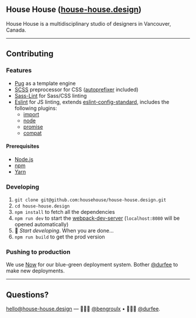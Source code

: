 ## House House ([house-house.design](https://house-house.design))

House House is a multidisciplinary studio of designers in Vancouver, Canada.

***

## Contributing

### Features
* [Pug](https://pugjs.org) as a template engine
* [SCSS](http://sass-lang.com) preprocessor for CSS ([autoprefixer](https://github.com/postcss/autoprefixer) included)
* [Sass-Lint](http://stylelint.io) for Sass/CSS linting
* [Eslint](https://eslint.org) for JS linting, extends [eslint-config-standard](https://github.com/standard/eslint-config-standard), includes the following plugins:
  * [import](https://github.com/benmosher/eslint-plugin-import)
  * [node](https://github.com/mysticatea/eslint-plugin-node)
  * [promise](https://github.com/xjamundx/eslint-plugin-promise)
  * [compat](https://github.com/amilajack/eslint-plugin-compat)

#### Prerequisites
- [Node.js](https://nodejs.org/en/)
- [npm](https://docs.npmjs.com/cli/install)
- [Yarn](https://npmjs.com/package/yarn/tutorial)

### Developing
1. `git clone git@github.com:househouse/house-house.design.git`
2. `cd house-house.design`
3. `npm install` to fetch all the dependencies
4. `npm run dev` to start the [webpack-dev-server](https://github.com/webpack/webpack-dev-server) (`localhost:8080` will be opened automatically)
5. 🎉 *Start developing*. When you are done…
6. `npm run build` to get the prod version

### Pushing to production
We use [Now](https://zeit.co/now) for our blue-green deployment system. Bother [@durfee](https://github.com/durfee) to make new deployments.


***

## Questions?

[hello@house-house.design](mailto:hello@house-house.design)
—
👨🏻‍💻 [@bengroulx](https://github.com/bengroulx) • 👨🏼‍💻 [@durfee](https://github.com/durfee).
